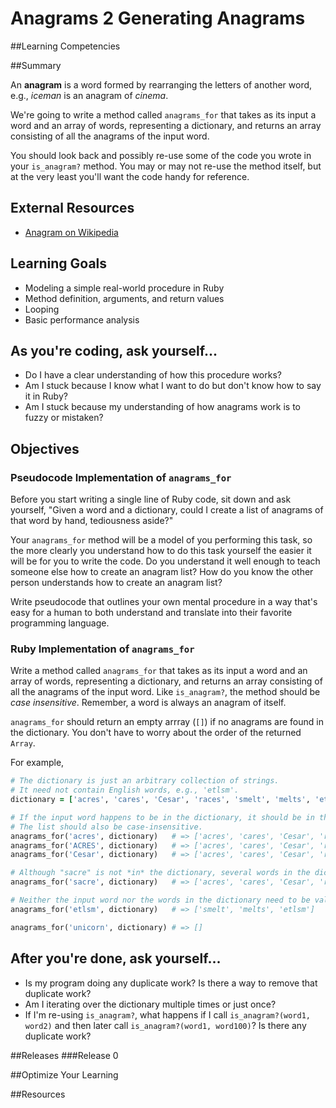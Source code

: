 # Anagrams 2 Generating Anagrams 
 
##Learning Competencies 

##Summary 

 An **anagram** is a word formed by rearranging the letters of another word, e.g., *iceman* is an anagram of *cinema*.

We're going to write a method called `anagrams_for` that takes as its input a word and an array of words, representing a dictionary, and returns an array consisting of all the anagrams of the input word.

You should look back and possibly re-use some of the code you wrote in your `is_anagram?` method.  You may or may not re-use the method itself, but at the very least you'll want the code handy for reference.

## External Resources

* [Anagram on Wikipedia](http://en.wikipedia.org/wiki/Anagram)

## Learning Goals

* Modeling a simple real-world procedure in Ruby
* Method definition, arguments, and return values
* Looping
* Basic performance analysis

## As you're coding, ask yourself...

* Do I have a clear understanding of how this procedure works?
* Am I stuck because I know what I want to do but don't know how to say it in Ruby?
* Am I stuck because my understanding of how anagrams work is to fuzzy or mistaken?

## Objectives

### Pseudocode Implementation of `anagrams_for`

Before you start writing a single line of Ruby code, sit down and ask yourself, "Given a word and a dictionary, could I create a list of anagrams of that word by hand, tediousness aside?"

Your `anagrams_for` method will be a model of you performing this task, so the more clearly you understand how to do this task yourself the easier it will be for you to write the code.  Do you understand it well enough to teach someone else how to create an anagram list?  How do you know the other person understands how to create an anagram list?

Write pseudocode that outlines your own mental procedure in a way that's easy for a human to both understand and translate into their favorite programming language.

### Ruby Implementation of `anagrams_for`

Write a method called `anagrams_for` that takes as its input a word and an array of words, representing a dictionary, and returns an array consisting of all the anagrams of the input word.  Like `is_anagram?`, the method should be *case insensitive*.  Remember, a word is always an anagram of itself.

`anagrams_for` should return an empty arrray (`[]`) if no anagrams are found in the dictionary.  You don't have to worry about the order of the returned `Array`.

For example,

```ruby
# The dictionary is just an arbitrary collection of strings.
# It need not contain English words, e.g., 'etlsm'.
dictionary = ['acres', 'cares', 'Cesar', 'races', 'smelt', 'melts', 'etlsm']

# If the input word happens to be in the dictionary, it should be in the the returned array, too.
# The list should also be case-insensitive.
anagrams_for('acres', dictionary)   # => ['acres', 'cares', 'Cesar', 'races']
anagrams_for('ACRES', dictionary)   # => ['acres', 'cares', 'Cesar', 'races']
anagrams_for('Cesar', dictionary)   # => ['acres', 'cares', 'Cesar', 'races']

# Although "sacre" is not *in* the dictionary, several words in the dictionary are anagrams of "sacre"
anagrams_for('sacre', dictionary)   # => ['acres', 'cares', 'Cesar', 'races']

# Neither the input word nor the words in the dictionary need to be valid English words
anagrams_for('etlsm', dictionary)   # => ['smelt', 'melts', 'etlsm']

anagrams_for('unicorn', dictionary) # => []
```

## After you're done, ask yourself...

* Is my program doing any duplicate work?  Is there a way to remove that duplicate work?
* Am I iterating over the dictionary multiple times or just once?
* If I'm re-using `is_anagram?`, what happens if I call `is_anagram?(word1, word2)` and then later call `is_anagram?(word1, word100)`?  Is there any duplicate work?
 

##Releases
###Release 0 

##Optimize Your Learning 

##Resources